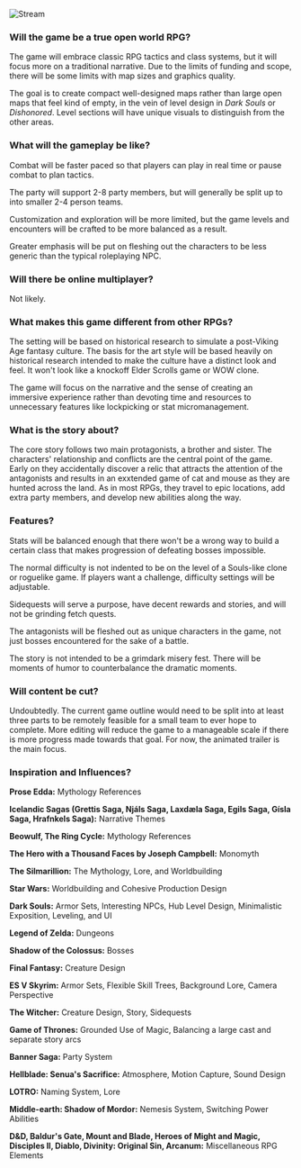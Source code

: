 ![Stream](https://github.com/jcongerkallas1/Folkvangr/blob/master/Images/Folkvangr_stream_small.jpg)
### Will the game be a true open world RPG?
The game will embrace classic RPG tactics and class systems, but it will focus more on a traditional narrative.  Due to the limits of funding and scope, there will be some limits with map sizes and graphics quality.  

The goal is to create compact well-designed maps rather than large open maps that feel kind of empty, in the vein of level design in *Dark Souls* or *Dishonored*.  Level sections will have unique visuals to distinguish from the other areas.

### What will the gameplay be like?
Combat will be faster paced so that players can play in real time or pause combat to plan tactics.  

The party will support 2-8 party members, but will generally be split up to into smaller 2-4 person teams.

Customization and exploration will be more limited, but the game levels and encounters will be crafted to be more balanced as a result.

Greater emphasis will be put on fleshing out the characters to be less generic than the typical roleplaying NPC.  

### Will there be online multiplayer?
Not likely.

### What makes this game different from other RPGs?
The setting will be based on historical research to simulate a post-Viking Age fantasy culture. The basis for the art style will be based heavily on historical research intended to make the culture have a distinct look and feel. It won't look like a knockoff Elder Scrolls game or WOW clone.

The game will focus on the narrative and the sense of creating an immersive experience rather than devoting time and resources to unnecessary features like lockpicking or stat micromanagement.  

### What is the story about?

The core story follows two main protagonists, a brother and sister.  The characters' relationship and conflicts are the central point of the game.  Early on they accidentally discover a relic that attracts the attention of the antagonists and results in an exxtended game of cat and mouse as they are hunted across the land. As in most RPGs, they travel to epic locations, add extra party members, and develop new abilities along the way.

### Features?

Stats will be balanced enough that there won't be a wrong way to build a certain class that makes progression of defeating bosses impossible.

The normal difficulty is not indented to be on the level of a Souls-like clone or roguelike game.  If players want a challenge, difficulty settings will be adjustable.  

Sidequests will serve a purpose, have decent rewards and stories, and will not be grinding fetch quests.

The antagonists will be fleshed out as unique characters in the game, not just bosses encountered for the sake of a battle.

The story is not intended to be a grimdark misery fest.  There will be moments of humor to counterbalance the dramatic moments.

### Will content be cut?
Undoubtedly.  The current game outline would need to be split into at least three parts to be remotely feasible for a small team to ever hope to complete.  More editing will reduce the game to a manageable scale if there is more progress made towards that goal.  For now, the animated trailer is the main focus.

### Inspiration and Influences?

**Prose Edda:** Mythology References

**Icelandic Sagas (Grettis Saga, Njáls Saga, Laxdæla Saga, Egils Saga, Gísla Saga, Hrafnkels Saga):** Narrative Themes

**Beowulf, The Ring Cycle:** Mythology References

**The Hero with a Thousand Faces by Joseph Campbell:** Monomyth

**The Silmarillion:** The Mythology, Lore, and Worldbuilding

**Star Wars:** Worldbuilding and Cohesive Production Design

**Dark Souls:** Armor Sets, Interesting NPCs, Hub Level Design, Minimalistic Exposition, Leveling, and UI

**Legend of Zelda:** Dungeons

**Shadow of the Colossus:** Bosses

**Final Fantasy:** Creature Design

**ES V Skyrim:** Armor Sets, Flexible Skill Trees, Background Lore, Camera Perspective

**The Witcher:** Creature Design, Story, Sidequests

**Game of Thrones:** Grounded Use of Magic, Balancing a large cast and separate story arcs

**Banner Saga:** Party System

**Hellblade: Senua's Sacrifice:** Atmosphere, Motion Capture, Sound Design

**LOTRO:** Naming System, Lore

**Middle-earth: Shadow of Mordor:** Nemesis System, Switching Power Abilities

**D&D, Baldur's Gate, Mount and Blade, Heroes of Might and Magic, Disciples II, Diablo, Divinity: Original Sin, Arcanum:** 
Miscellaneous RPG Elements

